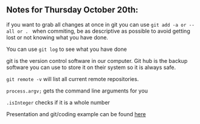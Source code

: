 ## Notes for Thursday October 20th: 

if you want to grab all changes at once in git you can use `git add -a or --all or . ` when commiting, be as descriptive as possible to avoid getting lost or not knowing what you have done.

You can use `git log` to see what you have done

git is the version control software in our computer. Git hub is the backup software you can use to store it on their system so it is always safe. 

`git remote -v` will list all current remote repositories. 

`process.argv;` gets the command line arguments for you

`.isInteger` checks if it is a whole number

Presentation and git/coding example can be found [here](https://github.com/WarrenUhrich/lighthouse-labs-the-dev-workflow/tree/2022.10.20-web-flex-day-17oct2022)